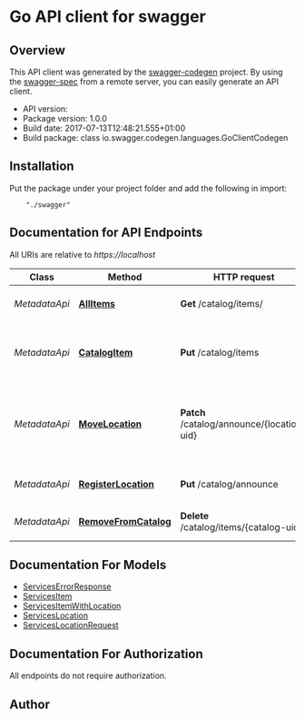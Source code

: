 # Go API client for swagger


## Overview
This API client was generated by the [swagger-codegen](https://github.com/swagger-api/swagger-codegen) project.  By using the [swagger-spec](https://github.com/swagger-api/swagger-spec) from a remote server, you can easily generate an API client.

- API version: 
- Package version: 1.0.0
- Build date: 2017-07-13T12:48:21.555+01:00
- Build package: class io.swagger.codegen.languages.GoClientCodegen

## Installation
Put the package under your project folder and add the following in import:
```
    "./swagger"
```

## Documentation for API Endpoints

All URIs are relative to *https://localhost*

Class | Method | HTTP request | Description
------------ | ------------- | ------------- | -------------
*MetadataApi* | [**AllItems**](docs/MetadataApi.md#allitems) | **Get** /catalog/items/ | get all cataloged items
*MetadataApi* | [**CatalogItem**](docs/MetadataApi.md#catalogitem) | **Put** /catalog/items | catalog an item for discovery e.g. what and where
*MetadataApi* | [**MoveLocation**](docs/MetadataApi.md#movelocation) | **Patch** /catalog/announce/{location-uid} | change a node&#39;s location - keeping the same location-uid
*MetadataApi* | [**RegisterLocation**](docs/MetadataApi.md#registerlocation) | **Put** /catalog/announce | register a node&#39;s location
*MetadataApi* | [**RemoveFromCatalog**](docs/MetadataApi.md#removefromcatalog) | **Delete** /catalog/items/{catalog-uid} | delete an item from the catalog


## Documentation For Models

 - [ServicesErrorResponse](docs/ServicesErrorResponse.md)
 - [ServicesItem](docs/ServicesItem.md)
 - [ServicesItemWithLocation](docs/ServicesItemWithLocation.md)
 - [ServicesLocation](docs/ServicesLocation.md)
 - [ServicesLocationRequest](docs/ServicesLocationRequest.md)


## Documentation For Authorization

 All endpoints do not require authorization.


## Author



